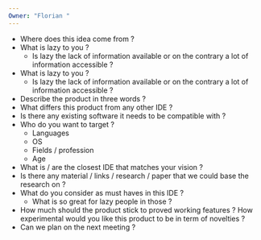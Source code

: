 ```yaml
---
Owner: "Florian "
---
```

- Where does this idea come from ?
- What is lazy to you ?
    - Is lazy the lack of information available or on the contrary a lot of information accessible ?
- What is lazy to you ?
    - Is lazy the lack of information available or on the contrary a lot of information accessible ?
- Describe the product in three words ?
- What differs this product from any other IDE ?
- Is there any existing software it needs to be compatible with ?
- Who do you want to target ?
    - Languages
    - OS
    - Fields / profession
    - Age
- What is / are the closest IDE that matches your vision ?
- Is there any material / links / research / paper that we could base the research on ?
- What do you consider as must haves in this IDE ?
    - What is so great for lazy people in those ?
- How much should the product stick to proved working features ? How experimental would you like this product to be in term of novelties ?
- Can we plan on the next meeting ?